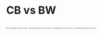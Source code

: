 # CB vs BW

<img src="/Users/SEONG/Library/Application Support/typora-user-images/스크린샷 2024-11-03 오후 4.10.25.png" alt="스크린샷 2024-11-03 오후 4.10.25" style="zoom:25%;" />

<img src="/Users/SEONG/Library/Application Support/typora-user-images/스크린샷 2024-11-03 오후 4.10.43.png" alt="스크린샷 2024-11-03 오후 4.10.43" style="zoom:25%;" />

<img src="/Users/SEONG/Library/Application Support/typora-user-images/스크린샷 2024-11-03 오후 4.11.12.png" alt="스크린샷 2024-11-03 오후 4.11.12" style="zoom:25%;" />

<img src="/Users/SEONG/Library/Application Support/typora-user-images/스크린샷 2024-11-03 오후 4.12.44.png" alt="스크린샷 2024-11-03 오후 4.12.44" style="zoom:25%;" />